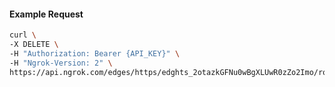 <!-- Code generated for API Clients. DO NOT EDIT. -->

#### Example Request

```bash
curl \
-X DELETE \
-H "Authorization: Bearer {API_KEY}" \
-H "Ngrok-Version: 2" \
https://api.ngrok.com/edges/https/edghts_2otazkGFNu0wBgXLUwR0zZo2Imo/routes/edghtsrt_2otazh2VHp77c7EoDxZ2mxvm4jZ/response_headers
```
